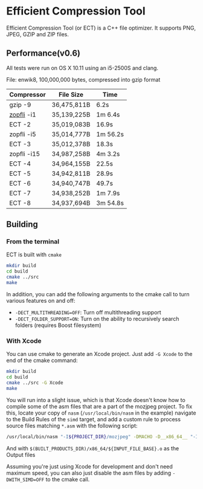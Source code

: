 Efficient Compression Tool
============================

Efficient Compression Tool (or ECT) is a C++ file optimizer. 
It supports PNG, JPEG, GZIP and ZIP files.

Performance(v0.6)
-------------------------
All tests were run on OS X 10.11 using an i5-2500S and clang.

File: enwik8, 100,000,000 bytes, compressed into gzip format

|  Compressor    |  File Size    | Time       |
|  ----------    |  -----        | ---------- |
|  gzip -9       |  36,475,811B  |      6.2s  |
| [zopfli] -i1   |  35,139,225B  |  1m  6.4s  | 
|  ECT -2        |  35,019,083B  |     16.9s  |
|  zopfli -i5    |  35,014,777B  |  1m 56.2s  |
|  ECT -3        |  35,012,378B  |     18.3s  |
|  zopfli -i15   |  34,987,258B  |  4m  3.2s  |
|  ECT -4        |  34,964,155B  |     22.5s  |
|  ECT -5        |  34,942,811B  |     28.9s  |
|  ECT -6        |  34,940,747B  |     49.7s  |
|  ECT -7        |  34,938,252B  |  1m  7.9s  |
|  ECT -8        |  34,937,694B  |  3m 54.8s  |


[zopfli]: https://github.com/google/zopfli

## Building

### From the terminal
ECT is built with `cmake`
```bash
mkdir build
cd build
cmake ../src
make
```

In addition, you can add the following arguments to the cmake call to turn various features on and off:
- `-DECT_MULTITHREADING=OFF`: Turn off multithreading support
- `-DECT_FOLDER_SUPPORT=ON`: Turn on the ability to recursively search folders (requires Boost filesystem)

### With Xcode
You can use cmake to generate an Xcode project.  Just add `-G Xcode` to the end of the cmake command:
```bash
mkdir build
cd build
cmake ../src -G Xcode
make
```
You will run into a slight issue, which is that Xcode doesn't know how to compile some of the asm files that are a part of the mozjpeg project.  To fix this, locate your copy of `nasm` (`/usr/local/bin/nasm` in the example) navigate to the Build Rules of the `simd` target, and add a custom rule to process source files matching `*.asm` with the following script:
```sh
/usr/local/bin/nasm "-I${PROJECT_DIR}/mozjpeg" -DMACHO -D__x86_64__ "-I${PROJECT_DIR}/mozjpeg/simd/nasm/" "-I${PROJECT_DIR}/mozjpeg/simd/x86_64/" -f macho64 -o "${BUILT_PRODUCTS_DIR}/x86_64/${INPUT_FILE_BASE}.o" "${INPUT_FILE_PATH}"
```
And with `$(BUILT_PRODUCTS_DIR)/x86_64/${INPUT_FILE_BASE}.o` as the Output files

Assuming you're just using Xcode for development and don't need maximum speed, you can also just disable the asm files by adding `-DWITH_SIMD=OFF` to the cmake call.
